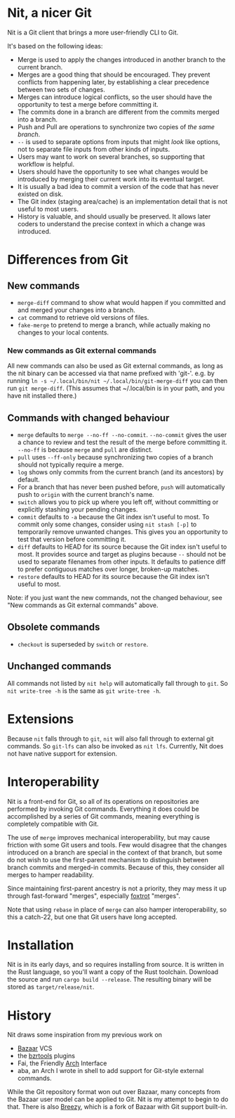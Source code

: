 # Nit, a nicer Git

Nit is a Git client that brings a more user-friendly CLI to Git.

It's based on the following ideas:

* Merge is used to apply the changes introduced in another branch to the
  current branch.
* Merges are a good thing that should be encouraged.  They prevent conflicts
  from happening later, by establishing a clear precedence between two sets of
  changes.
* Merges can introduce logical conflicts, so the user should have the
  opportunity to test a merge before committing it.
* The commits done in a branch are different from the commits merged into a
  branch.
* Push and Pull are operations to synchronize two copies of *the same branch*.
* `--` is used to separate options from inputs that might *look* like options,
   not to separate file inputs from other kinds of inputs.
* Users may want to work on several branches, so supporting that workflow is
  helpful.
* Users should have the opportunity to see what changes would be introduced by
  merging their current work into its eventual target.
* It is usually a bad idea to commit a version of the code that has never
  existed on disk.
* The Git index (staging area/cache) is an implementation detail that is not
  useful to most users.
* History is valuable, and should usually be preserved.  It allows
  later coders to understand the precise context in which a change was
  introduced.

# Differences from Git
## New commands
* `merge-diff` command to show what would happen if you committed and and
  merged your changes into a branch.
* `cat` command to retrieve old versions of files.
* `fake-merge` to pretend to merge a branch, while actually making no changes
  to your local contents.

### New commands as Git external commands
All new commands can also be used as Git external commands, as long as the nit
binary can be accessed via that name prefixed with 'git-'.  e.g. by running `ln
-s ~/.local/bin/nit ~/.local/bin/git-merge-diff` you can then run
`git merge-diff`.  (This assumes that ~/.local/bin is in your path, and you have nit installed there.)

## Commands with changed behaviour
* `merge` defaults to `merge --no-ff --no-commit`.  `--no-commit` gives the user
  a chance to review and test the result of the merge before committing it.
  `--no-ff` is because `merge` and `pull` are distinct.
* `pull` uses `--ff-only` because synchronizing two copies of a branch should
  not typically require a merge.
* `log` shows only commits from the current branch (and its ancestors) by
  default.
* For a branch that has never been pushed before, `push` will automatically
  push to `origin` with the current branch's name.
* `switch` allows you to pick up where you left off, without committing or
  explicitly stashing your pending changes.
* `commit` defaults to `-a` because the Git index isn't useful to most.  To
  commit only some changes, consider using `nit stash [-p]` to temporarily
  remove unwanted changes.  This gives you an opportunity to test that version
  before committing it.
* `diff` defaults to HEAD for its source because the Git index isn't useful to
  most.  It provides source and target as plugins because `--` should not be
  used to separate filenames from other inputs.  It defaults to patience diff
  to prefer contiguous matches over longer, broken-up matches.
* `restore` defaults to HEAD for its source because the Git index isn't useful to most.

Note: if you just want the new commands, not the changed behaviour, see "New
commands as Git external commands" above.

## Obsolete commands
* `checkout` is superseded by `switch` or `restore`.

## Unchanged commands
All commands not listed by `nit help` will automatically fall through to `git`.
So `nit write-tree -h` is the same as `git write-tree -h`.

# Extensions
Because `nit` falls through to `git`, `nit` will also fall through to external
git commands.  So `git-lfs` can also be invoked as `nit lfs`.  Currently, Nit
does not have native support for extension.

# Interoperability
Nit is a front-end for Git, so all of its operations on repositories are
performed by invoking Git commands.  Everything it does could be accomplished
by a series of Git commands, meaning everything is completely compatible with
Git.

The use of `merge` improves mechanical interoperability, but may cause friction
with some Git users and tools.  Few would disagree that the changes introduced
on a branch are special in the context of that branch, but some do not wish to
use the first-parent mechanism to distinguish between branch commits and
merged-in commits.  Because of this, they consider all merges to hamper
readability.

Since maintaining first-parent ancestry is not a priority, they may mess it up
through fast-forward "merges", especially
[foxtrot](https://blog.developer.atlassian.com/stop-foxtrots-now/) "merges".

Note that using `rebase` in place of `merge` can also hamper interoperability,
so this a catch-22, but one that Git users have long accepted.

# Installation
Nit is in its early days, and so requires installing from source.  It is
written in the Rust language, so you'll want a copy of the Rust toolchain.
Download the source and run `cargo build --release`.  The resulting binary will
be stored as `target/release/nit`.

# History
Nit draws some inspiration from my previous work on

* [Bazaar](https://bazaar.canonical.com/en/) VCS
* the [bzrtools](http://wiki.bazaar.canonical.com/BzrTools) plugins
* Fai, the Friendly [Arch](https://www.gnu.org/software/gnu-arch/) Interface
* aba, an Arch I wrote in shell to add support for Git-style external
  commands.

While the Git repository format won out over Bazaar, many concepts from the
Bazaar user model can be applied to Git.  Nit is my attempt to begin to do
that.  There is also [Breezy](https://www.breezy-vcs.org/), which is a fork of
Bazaar with Git support built-in.
